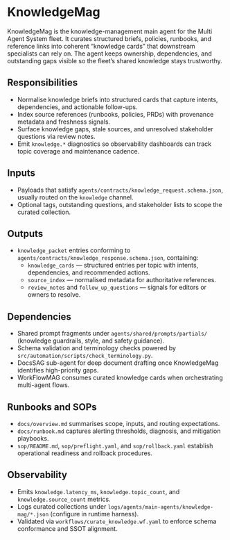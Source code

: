 # KnowledgeMag

KnowledgeMag is the knowledge-management main agent for the Multi Agent System fleet. It curates structured briefs, policies, runbooks, and reference links into coherent “knowledge cards” that downstream specialists can rely on. The agent keeps ownership, dependencies, and outstanding gaps visible so the fleet’s shared knowledge stays trustworthy.

## Responsibilities
- Normalise knowledge briefs into structured cards that capture intents, dependencies, and actionable follow-ups.
- Index source references (runbooks, policies, PRDs) with provenance metadata and freshness signals.
- Surface knowledge gaps, stale sources, and unresolved stakeholder questions via review notes.
- Emit `knowledge.*` diagnostics so observability dashboards can track topic coverage and maintenance cadence.

## Inputs
- Payloads that satisfy `agents/contracts/knowledge_request.schema.json`, usually routed on the `knowledge` channel.
- Optional tags, outstanding questions, and stakeholder lists to scope the curated collection.

## Outputs
- `knowledge_packet` entries conforming to `agents/contracts/knowledge_response.schema.json`, containing:
  - `knowledge_cards` — structured entries per topic with intents, dependencies, and recommended actions.
  - `source_index` — normalised metadata for authoritative references.
  - `review_notes` and `follow_up_questions` — signals for editors or owners to resolve.

## Dependencies
- Shared prompt fragments under `agents/shared/prompts/partials/` (knowledge guardrails, style, and safety guidance).
- Schema validation and terminology checks powered by `src/automation/scripts/check_terminology.py`.
- DocsSAG sub-agent for deep document drafting once KnowledgeMag identifies high-priority gaps.
- WorkFlowMAG consumes curated knowledge cards when orchestrating multi-agent flows.

## Runbooks and SOPs
- `docs/overview.md` summarises scope, inputs, and routing expectations.
- `docs/runbook.md` captures alerting thresholds, diagnosis, and mitigation playbooks.
- `sop/README.md`, `sop/preflight.yaml`, and `sop/rollback.yaml` establish operational readiness and rollback procedures.

## Observability
- Emits `knowledge.latency_ms`, `knowledge.topic_count`, and `knowledge.source_count` metrics.
- Logs curated collections under `logs/agents/main-agents/knowledge-mag/*.json` (configure in runtime harness).
- Validated via `workflows/curate_knowledge.wf.yaml` to enforce schema conformance and SSOT alignment.
